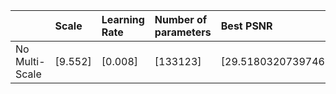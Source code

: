 |                | Scale   | Learning Rate   | Number of parameters   | Best PSNR           |
|:---------------|:--------|:----------------|:-----------------------|:--------------------|
| No Multi-Scale | [9.552] | [0.008]         | [133123]               | [29.51803207397461] |